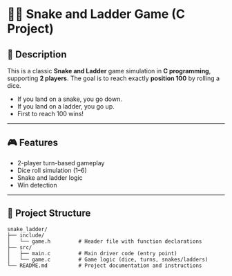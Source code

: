 # 🐍🎲 Snake and Ladder Game (C Project)

## 📌 Description

This is a classic **Snake and Ladder** game simulation in **C programming**, supporting **2 players**. The goal is to reach exactly **position 100** by rolling a dice.

- If you land on a snake, you go down.
- If you land on a ladder, you go up.
- First to reach 100 wins!

---

## 🎮 Features

- 2-player turn-based gameplay
- Dice roll simulation (1–6)
- Snake and ladder logic
- Win detection

---

## 📁 Project Structure

```plaintext
snake_ladder/
├── include/
│   └── game.h         # Header file with function declarations
├── src/
│   ├── main.c         # Main driver code (entry point)
│   └── game.c         # Game logic (dice, turns, snakes/ladders)
└── README.md          # Project documentation and instructions

